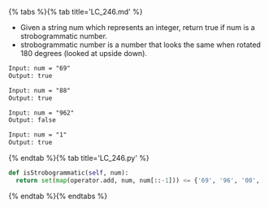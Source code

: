 {% tabs %}{% tab title='LC_246.md' %}

* Given a string num which represents an integer, return true if num is a strobogrammatic number.
* strobogrammatic number is a number that looks the same when rotated 180 degrees (looked at upside down).

```txt
Input: num = "69"
Output: true

Input: num = "88"
Output: true

Input: num = "962"
Output: false

Input: num = "1"
Output: true
```

{% endtab %}{% tab title='LC_246.py' %}

```py
def isStrobogrammatic(self, num):
  return set(map(operator.add, num, num[::-1])) <= {'69', '96', '00', '11', '88'}
```

{% endtab %}{% endtabs %}
